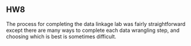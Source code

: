 ## HW8

The process for completing the data linkage lab was fairly straightforward except there are many ways to complete each data wrangling step, and choosing which is best is sometimes difficult.
